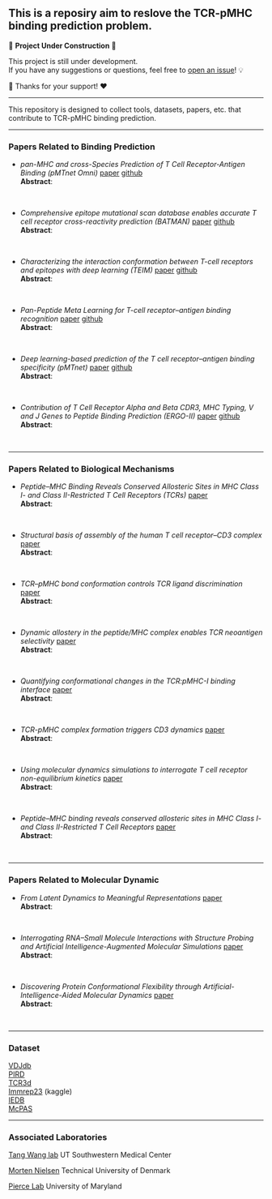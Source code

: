 ## This is a reposiry aim to reslove the TCR-pMHC binding prediction problem.

🚧 **Project Under Construction** 🚧  

This project is still under development.  
If you have any suggestions or questions, feel free to [open an issue](https://github.com/JiaweiZhang1997/TCR-pMHC-binding/issues)! 💡  

🙏 Thanks for your support! ❤️  

---

This repository is designed to collect tools, datasets, papers, etc. that contribute to TCR-pMHC binding prediction.

---

### Papers Related to Binding Prediction

- *pan-MHC and cross-Species Prediction of T Cell Receptor-Antigen Binding (pMTnet Omni)* [paper](https://www.biorxiv.org/content/10.1101/2023.12.01.569599v2) [github](https://github.com/Yuqiu-Yang/pMTnet_Omni_Document)  
**Abstract**: 
<br>

- *Comprehensive epitope mutational scan database enables accurate T cell receptor cross-reactivity prediction (BATMAN)* [paper](https://www.biorxiv.org/content/10.1101/2024.01.22.576714v3) [github](https://github.com/meyer-lab-cshl/BATMAN)  
**Abstract**: 
<br>

- *Characterizing the interaction conformation between T-cell receptors and epitopes with deep learning (TEIM)* [paper](https://www.nature.com/articles/s42256-023-00634-4) [github](https://github.com/pengxingang/TEIM)  
**Abstract**: 
<br>

- *Pan-Peptide Meta Learning for T-cell receptor–antigen binding recognition* [paper](https://www.nature.com/articles/s42256-023-00619-3) [github](https://github.com/bm2-lab/PanPep)  
**Abstract**: 
<br>

- *Deep learning-based prediction of the T cell receptor–antigen binding specificity (pMTnet)* [paper](https://www.nature.com/articles/s42256-021-00383-2) [github](https://github.com/tianshilu/pMTnet)  
**Abstract**: 
<br>

- *Contribution of T Cell Receptor Alpha and Beta CDR3, MHC Typing, V and J Genes to Peptide Binding Prediction (ERGO-Ⅱ)* [paper](https://www.frontiersin.org/journals/immunology/articles/10.3389/fimmu.2021.664514/full) [github](https://github.com/IdoSpringer/ERGO-II)  
**Abstract**: 
<br>

---

### Papers Related to Biological Mechanisms

- *Peptide–MHC Binding Reveals Conserved Allosteric Sites in MHC Class I- and Class II-Restricted T Cell Receptors (TCRs)* [paper](https://www.sciencedirect.com/science/article/pii/S002228362030615X)  
**Abstract**: 
<br>

- *Structural basis of assembly of the human T cell receptor–CD3 complex* [paper](https://www.nature.com/articles/s41586-019-1537-0)  
**Abstract**: 
<br>

- *TCR–pMHC bond conformation controls TCR ligand discrimination* [paper](https://www.nature.com/articles/s41423-019-0273-6)  
**Abstract**: 
<br>

- *Dynamic allostery in the peptide/MHC complex enables TCR neoantigen selectivity* [paper](https://www.nature.com/articles/s41467-025-56004-8)  
**Abstract**: 
<br>

- *Quantifying conformational changes in the TCR:pMHC-I binding interface* [paper](https://www.frontiersin.org/journals/immunology/articles/10.3389/fimmu.2024.1491656/full)  
**Abstract**: 
<br>

- *TCR-pMHC complex formation triggers CD3 dynamics* [paper](https://elifesciences.org/reviewed-preprints/88065v1)  
**Abstract**: 
<br>

- *Using molecular dynamics simulations to interrogate T cell receptor non-equilibrium kinetics* [paper](https://www.csbj.org/article/S2001-0370(22)00135-0/fulltext)  
**Abstract**: 
<br>

- *Peptide–MHC binding reveals conserved allosteric sites in MHC Class I- and Class II-Restricted T Cell Receptors* [paper](https://www.sciencedirect.com/science/article/pii/S002228362030615X?via%3Dihub)  
**Abstract**: 
<br>

---

### Papers Related to Molecular Dynamic

- *From Latent Dynamics to Meaningful Representations* [paper](https://pubs.acs.org/doi/full/10.1021/acs.jctc.4c00249)  
**Abstract**: 
<br>

- *Interrogating RNA–Small Molecule Interactions with Structure Probing and Artificial Intelligence-Augmented Molecular Simulations* [paper](https://pubs.acs.org/doi/10.1021/acscentsci.2c00149)  
**Abstract**: 
<br>

- *Discovering Protein Conformational Flexibility through Artificial-Intelligence-Aided Molecular Dynamics* [paper](https://pubs.acs.org/doi/10.1021/acs.jpcb.0c03985)  
**Abstract**: 
<br>

---

### Dataset

[VDJdb](https://vdjdb.cdr3.net/)  
[PIRD](https://db.cngb.org/pird/)  
[TCR3d](https://tcr3d.ibbr.umd.edu/)  
[Immrep23](https://github.com/justin-barton/IMMREP23/) (kaggle)  
[IEDB](https://www.iedb.org/)  
[McPAS](https://friedmanlab.weizmann.ac.il/McPAS-TCR/)

---

### Associated Laboratories

[Tang Wang lab](https://qbrc.swmed.edu/labs/wanglab/index.php) UT Southwestern Medical Center

[Morten Nielsen](https://www.dtu.dk/english/person/morten-nielsen?id=5973&entity=profile) Technical University of Denmark

[Pierce Lab](https://piercelab.ibbr.umd.edu/research.html) University of Maryland